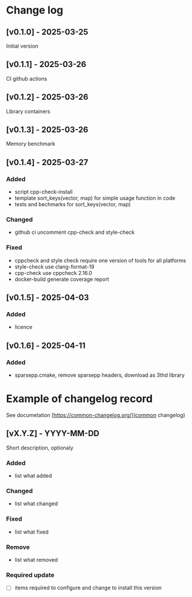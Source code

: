 # Change log

## [v0.1.0] - 2025-03-25

Initial version

## [v0.1.1] - 2025-03-26
CI github actions

## [v0.1.2] - 2025-03-26

Library containers 

## [v0.1.3] - 2025-03-26 

Memory benchmark

## [v0.1.4] - 2025-03-27

### Added
- script cpp-check-install
- template sort_keys(vector, map) for simple usage function in code
- tests and bechmarks for sort_keys(vector, map)

### Changed
- github ci uncomment cpp-check and style-check

### Fixed
- cppcheck and style check require one version of tools for all platforms 
- style-check use clang-format-19
- cpp-check use cppcheck 2.16.0
- docker-build generate coverage report

## [v0.1.5] - 2025-04-03

### Added
- licence

## [v0.1.6] - 2025-04-11

### Added
- sparsepp.cmake, remove sparsepp headers, download as 3thd library


# Example of changelog record

See documetation [https://common-changelog.org/](common changelog)

## [vX.Y.Z] - YYYY-MM-DD
Short description, optionaly

### Added
- list what added

### Changed
- list what changed

### Fixed
- list what fixed

### Remove
- list what removed

### Required update
- [ ] items required to configure and change to install this version


